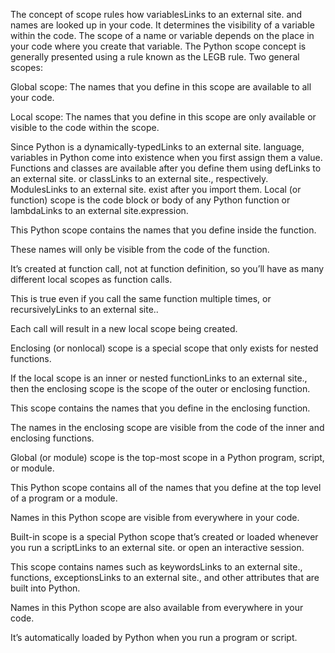 The concept of scope rules how variablesLinks to an external site. and names are looked up in your code. It determines the visibility of a variable within the code.
The scope of a name or variable depends on the place in your code where you create that variable.
The Python scope concept is generally presented using a rule known as the LEGB rule.
Two general scopes:

Global scope: The names that you define in this scope are available to all your code.

Local scope: The names that you define in this scope are only available or visible to the code within the scope.

Since Python is a dynamically-typedLinks to an external site. language, variables in Python come into existence when you first assign them a value.
Functions and classes are available after you define them using defLinks to an external site. or classLinks to an external site., respectively.
ModulesLinks to an external site. exist after you import them.
Local (or function) scope is the code block or body of any Python function or lambdaLinks to an external site.expression.

This Python scope contains the names that you define inside the function.

These names will only be visible from the code of the function.

It’s created at function call, not at function definition, so you’ll have as many different local scopes as function calls.

This is true even if you call the same function multiple times, or recursivelyLinks to an external site..

Each call will result in a new local scope being created.

Enclosing (or nonlocal) scope is a special scope that only exists for nested functions.

If the local scope is an inner or nested functionLinks to an external site., then the enclosing scope is the scope of the outer or enclosing function.

This scope contains the names that you define in the enclosing function.

The names in the enclosing scope are visible from the code of the inner and enclosing functions.

Global (or module) scope is the top-most scope in a Python program, script, or module.

This Python scope contains all of the names that you define at the top level of a program or a module.

Names in this Python scope are visible from everywhere in your code.

Built-in scope is a special Python scope that’s created or loaded whenever you run a scriptLinks to an external site. or open an interactive session.

This scope contains names such as keywordsLinks to an external site., functions, exceptionsLinks to an external site., and other attributes that are built into Python.

Names in this Python scope are also available from everywhere in your code.

It’s automatically loaded by Python when you run a program or script.

